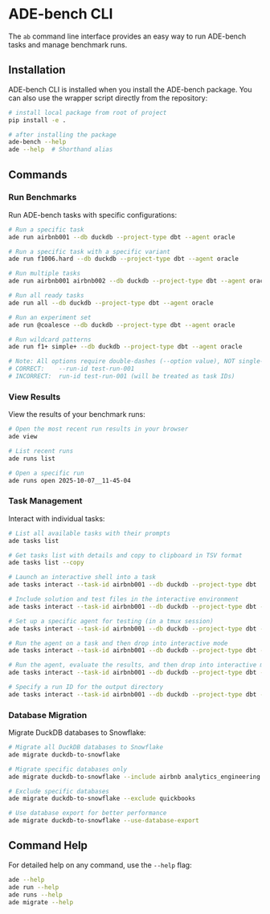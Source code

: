 # ADE-bench CLI

The `ab` command line interface provides an easy way to run ADE-bench tasks and manage benchmark runs.

## Installation

ADE-bench CLI is installed when you install the ADE-bench package. You can also use the wrapper script directly from the repository:

```bash
# install local package from root of project
pip install -e .

# after installing the package
ade-bench --help
ade --help  # Shorthand alias
```

## Commands

### Run Benchmarks

Run ADE-bench tasks with specific configurations:

```bash
# Run a specific task
ade run airbnb001 --db duckdb --project-type dbt --agent oracle

# Run a specific task with a specific variant
ade run f1006.hard --db duckdb --project-type dbt --agent oracle

# Run multiple tasks
ade run airbnb001 airbnb002 --db duckdb --project-type dbt --agent oracle

# Run all ready tasks
ade run all --db duckdb --project-type dbt --agent oracle

# Run an experiment set
ade run @coalesce --db duckdb --project-type dbt --agent oracle

# Run wildcard patterns
ade run f1+ simple+ --db duckdb --project-type dbt --agent oracle

# Note: All options require double-dashes (--option value), NOT single-dash or no dash
# CORRECT:    --run-id test-run-001
# INCORRECT:  run-id test-run-001 (will be treated as task IDs)
```

### View Results

View the results of your benchmark runs:

```bash
# Open the most recent run results in your browser
ade view

# List recent runs
ade runs list

# Open a specific run
ade runs open 2025-10-07__11-45-04
```

### Task Management

Interact with individual tasks:

```bash
# List all available tasks with their prompts
ade tasks list

# Get tasks list with details and copy to clipboard in TSV format
ade tasks list --copy

# Launch an interactive shell into a task
ade tasks interact --task-id airbnb001 --db duckdb --project-type dbt

# Include solution and test files in the interactive environment
ade tasks interact --task-id airbnb001 --db duckdb --project-type dbt --include-all

# Set up a specific agent for testing (in a tmux session)
ade tasks interact --task-id airbnb001 --db duckdb --project-type dbt --agent claude-code

# Run the agent on a task and then drop into interactive mode
ade tasks interact --task-id airbnb001 --db duckdb --project-type dbt --agent claude-code --step post-agent

# Run the agent, evaluate the results, and then drop into interactive mode
ade tasks interact --task-id airbnb001 --db duckdb --project-type dbt --agent claude-code --step post-eval

# Specify a run ID for the output directory
ade tasks interact --task-id airbnb001 --db duckdb --project-type dbt --run-id debug-session
```

### Database Migration

Migrate DuckDB databases to Snowflake:

```bash
# Migrate all DuckDB databases to Snowflake
ade migrate duckdb-to-snowflake

# Migrate specific databases only
ade migrate duckdb-to-snowflake --include airbnb analytics_engineering

# Exclude specific databases
ade migrate duckdb-to-snowflake --exclude quickbooks

# Use database export for better performance
ade migrate duckdb-to-snowflake --use-database-export
```

## Command Help

For detailed help on any command, use the `--help` flag:

```bash
ade --help
ade run --help
ade runs --help
ade migrate --help
```